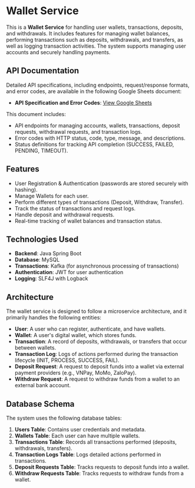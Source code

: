 # Wallet Service

This is a **Wallet Service** for handling user wallets, transactions, deposits, and withdrawals. It includes features for managing wallet balances, performing transactions such as deposits, withdrawals, and transfers, as well as logging transaction activities. The system supports managing user accounts and securely handling payments.

## API Documentation

Detailed API specifications, including endpoints, request/response formats, and error codes, are available in the following Google Sheets document:

- **API Specification and Error Codes**: [View Google Sheets](https://docs.google.com/spreadsheets/d/1Krw9iX8vBfCq1_6MNlKubYfb5JenaoL-HPp7dqDcEF8/edit?usp=sharing)

This document includes:
- API endpoints for managing accounts, wallets, transactions, deposit requests, withdrawal requests, and transaction logs.
- Error codes with HTTP status, code, type, message, and descriptions.
- Status definitions for tracking API completion (SUCCESS, FAILED, PENDING, TIMEOUT).


## Features

- User Registration & Authentication (passwords are stored securely with hashing).
- Manage Wallets for each user.
- Perform different types of transactions (Deposit, Withdraw, Transfer).
- Track the status of transactions and request logs.
- Handle deposit and withdrawal requests.
- Real-time tracking of wallet balances and transaction status.

## Technologies Used

- **Backend**: Java Spring Boot
- **Database**: MySQL
- **Transactions**: Kafka (for asynchronous processing of transactions)
- **Authentication**: JWT for user authentication
- **Logging**: SLF4J with Logback

## Architecture

The wallet service is designed to follow a microservice architecture, and it primarily handles the following entities:

- **User**: A user who can register, authenticate, and have wallets.
- **Wallet**: A user's digital wallet, which stores funds.
- **Transaction**: A record of deposits, withdrawals, or transfers that occur between wallets.
- **Transaction Log**: Logs of actions performed during the transaction lifecycle (INIT, PROCESS, SUCCESS, FAIL).
- **Deposit Request**: A request to deposit funds into a wallet via external payment providers (e.g., VNPay, MoMo, ZaloPay).
- **Withdraw Request**: A request to withdraw funds from a wallet to an external bank account.

## Database Schema

The system uses the following database tables:

1. **Users Table**: Contains user credentials and metadata.
2. **Wallets Table**: Each user can have multiple wallets.
3. **Transactions Table**: Records all transactions performed (deposits, withdrawals, transfers).
4. **Transaction Logs Table**: Logs detailed actions performed in transactions.
5. **Deposit Requests Table**: Tracks requests to deposit funds into a wallet.
6. **Withdraw Requests Table**: Tracks requests to withdraw funds from a wallet.
